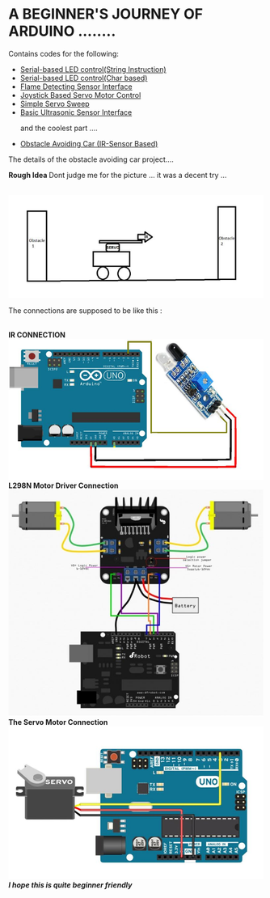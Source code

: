 
<h1> <strong> A BEGINNER'S JOURNEY OF ARDUINO ........ </strong> </h1>



Contains codes for the following:
<ul>
  <a href = "https://github.com/kunal768/Arduino-Stuff/blob/master/SErial_LEDControl.ino.ino"><li>Serial-based LED control(String Instruction)</li></a>
<a href = "https://github.com/kunal768/Arduino-Stuff/blob/master/firstTest.ino.ino"><li>Serial-based LED control(Char based)</li></a>
<a href = "https://github.com/kunal768/Arduino-Stuff/blob/master/flamePin_try.ino.ino"> <li>Flame Detecting Sensor Interface</li></a>
<a href = "https://github.com/kunal768/Arduino-Stuff/blob/master/joystickServoControl.ino"> <li>Joystick Based Servo Motor Control</li></a>
<a href = "https://github.com/kunal768/Arduino-Stuff/blob/master/kunal_Servo.ino.ino"> <li>Simple Servo Sweep</li></a>
<a href = "https://github.com/kunal768/Arduino-Stuff/blob/master/kunals_hcsr04.ino.ino"> <li>Basic Ultrasonic Sensor Interface</li></a>
  
  <p>and the coolest part .... </p>
  <a href = "https://github.com/kunal768/Arduino-Stuff/blob/master/obstacleCar.ino"><li>Obstacle Avoiding Car (IR-Sensor Based) </li></a>
</ul>
The details of the obstacle avoiding car project.... <br>
<p> <strong> Rough Idea </strong> Dont judge me for the picture ... it was a decent try ... </p><br>
<img src = "https://github.com/kunal768/Arduino-Stuff/blob/master/public/idea.JPG" h = "60" w = "60">
<p> The connections are supposed to be like this : </p><br>
<strong> IR CONNECTION </strong><br>
<img src = "https://github.com/kunal768/Arduino-Stuff/blob/master/public/conn1.JPG"  h = "250" w = "250"> 
<strong>L298N Motor Driver Connection </strong><br>
<img src = "https://github.com/kunal768/Arduino-Stuff/blob/master/public/conn2.JPG"  h = "250" w = "250">
<strong>The Servo Motor Connection </strong><br>
<img src = "https://github.com/kunal768/Arduino-Stuff/blob/master/public/conn3.JPG"  h = "250" w = "250">
<em><strong> I hope this is quite beginner friendly </strong></em>
  
  
